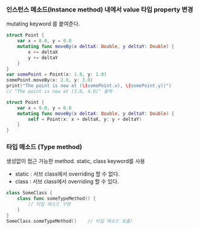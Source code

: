 ### 인스턴스 메소드(Instance method) 내에서 value 타입 property 변경
mutating keyword 를 붙여준다. 

```swift
struct Point {
    var x = 0.0, y = 0.0
    mutating func moveBy(x deltaX: Double, y deltaY: Double) {
        x += deltaX
        y += deltaY
    }
}
var somePoint = Point(x: 1.0, y: 1.0)
somePoint.moveBy(x: 2.0, y: 3.0)
print("The point is now at (\(somePoint.x), \(somePoint.y))")
// "The point is now at (3.0, 4.0)" 출력
```

```swift
struct Point {
    var x = 0.0, y = 0.0
    mutating func moveBy(x deltaX: Double, y deltaY: Double) {
        self = Point(x: x + deltaX, y: y + deltaY)
    }
}
```

### 타입 메소드 (Type method)
생성없이 접근 가능한 method. static, class keyword를 사용 
- static : 서브 class에서 overriding 할 수 없다.
- class : 서브 class에서 overriding 할 수 있다.

```swift
class SomeClass {
    class func someTypeMethod() {
        // 타입 매소드 구현
    }
}
SomeClass.someTypeMethod()    // 타입 매소드 호출!
```
